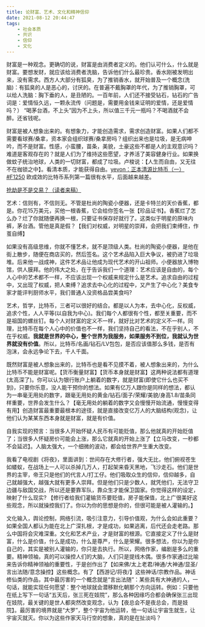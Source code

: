 ```yaml
---
title: 论财富、艺术、文化和精神信仰
date: 2021-08-12 20:44:47
tags:
    - 社会本质
    - 共识
    - 信仰
    - 文化
---
```

财富是一种观念。更确切的说，财富是由消费者定义的。他们认可什么，什么就是财富。要想发财，就应该给消费者洗脑，告诉他们什么最珍贵。香水刚被发明出来，没有需求。西方人大部分有狐臭，为了推销香水，就开始普及一个概念(洗脑)：有狐臭的人是恶心的，讨厌的。在普遍不戴胸罩的年代，为了推销胸罩，可以给人洗脑：胸下垂的人，是丑陋的。一百年前，人们还不接受钻石，钻石的广告词是：爱情恒久远，一颗永流传（问题是，需要用金钱来证明的爱情，还是爱情吗？） “喝茅台酒，不上头”因为不上头，所以值三千元一瓶吗？不喝酒就不会醉。还省钱呢。

财富是被人想象出来的。有想象力，才能创造需求，需求创造财富。如果人们都不需要看球赛/桑拿，资本家会组织球赛/桑拿房吗？组织出来也是垃圾，是无病呻吟，而不是财富。性感，小蛮腰，苗条，美貌，土豪这些不都是人的主观意识吗？难道是客观存在的？就是人们为了维持这些愿望，才养活了美容健身行业。如果换做蚊子统治地球，人类的一切财富，都成了垃圾。卢梭说：【人生而自由，又无往不在枷锁之中】。看清本质，才能获得自由。[yevon：正本清源比特币（一） #F1250](https://zhuanlan.zhihu.com/p/28475543) 欧成效的比特币系列第一篇很有水平，后面越来越差。

[抢劫是不是交易？（读者来稿）](http://link.zhihu.com/?target=https%3A//mp.weixin.qq.com/s%3F__biz%3DMjM5NzA0NjA0MA%3D%3D%26mid%3D2650742708%26idx%3D1%26sn%3D77a9dd585da060415ee319b189071ba5)

艺术：信则有，不信则无。不管是杜尚的陶瓷小便器，还是卡特兰的天价香蕉，都是。你花15万美元，买他一根香蕉，它会给你签名一张【珍品证书】。香蕉烂了怎么办？烂了你就随便再换一根，只要证书保存好就行了。这类似于明星的原味内裤，茅台酒。管他是真是假？【我们对权威，对明星的崇拜，会把我们束缚住，作茧自缚】

如果没有高级思维，你就不懂艺术，就不是顶级人类。杜尚的陶瓷小便器，是他在街上散步，随便在商店买的，然后签名。这个艺术品陷入巨大争议，被扔进了垃圾堆。后来他一战成神，这件艺术品让他成为现代艺术的开山祖师。小便器放入博物馆，供人膜拜。他的伟大之处，在于告诉我们一个道理：艺术应该是自由的，每个人心中的艺术都不一样，不应该出现一个权威来规定什么是艺术。追求自由的过程中，又出现了权威，把人束缚？追求去中心化的过程中，又产生了中心化？美食专家才能评判厨师水平，我们普通人没资格品尝美食吗?

艺术，哲学，比特币，三者可以很好的结合。都是以人为本，去中心化，反权威，追求个性，人人平等(以自我为中心)。我们每个人都很有个性，都至关重要，而不是祖国的螺丝钉。每个人对财富的定义不一样，就好比对艺术的定义不一样。同理，比特币在每个人心中的价值也不一样，我们坚持自己的看法，不在乎别人，不在乎权威。**我就是世界的中心，整个世界为我服务，如果服务不到位，我就认为世界就没有价值**。所以，比特币/名画/钻石/LV包包，是否应该值那么多钱，是否有泡沫，会永远争论下去，千人千面。

既然财富是被人想象出来的，比特币也是看不见摸不着，被人想象出来的，为什么比特币不能是财富呢。【货币衡量财富】【货币本身就是财富】这两种说法都有道理(太高深了)。你可以认为银行账户上躺着的数字，就是财富(即使它什么也买不到)，只要你乐意，没人能干预你的想法。如果有亿万人跟你是同样的想法，都认为一串毫无用处的数字，跟毫无用处的黄金/钻石/面子/荣耀/美貌/身高1.8/苗条同样重要，世界会发生什么？【毫无用处的躺着的数字又会慢慢开始流通，慢慢变得有用】创造财富最重要最根本的途径，就是直接改变亿万人的大脑结构(观念)，让他们认为某某东西本身就是财富，就是有价值。

自我实现的预言：当很多人开始怀疑人民币有可能贬值，那么他就真的开始贬值了；当很多人怀疑房价可能会上涨，那么它就真的开始上涨了【立马改变，一秒都不会延迟】。人脑太强大，一个细微的波动，都会给世界产生重大改变。

我看了电视剧《将夜》，里面讲到：世间存在大修行者，强大无比，他们俯视苍生如蝼蚁，在战场上一人可以杀掉几万人，打起架来昏天黑地，飞沙走石。他们是世界的主宰，帝王只是他们的代言人/打工仔。他们吸取众生的信仰，信仰越多，自己就越强大，越强大就有更多人崇拜。但是他们只是少数人，就凭他们，无法守卫边疆与敌国交战，所以还是要靠军队，靠众生才能保卫国家。你觉得这样的设定，映射了什么现实? 【修行者给我们灌输货币要贬值，房子能保值，北上广很美好这些观念，所以就操控我们了。你以为你的思想是你的，但很可能是被人灌输的。】

文化输入，舆论控制，网络引流，吸引注意力，引导价值观，为什么会如此重要？如果全国人都认为能在北上广深扎根，才是成功，如果逃离，后代还会走老路。那么中国将会灾难深重。文化和艺术产业，才是财富的根源。它直接定义了什么是财富，什么是价值，什么是成功，什么是尊严，什么是荣耀。很多想法，你以为是你自己的，其实是被别人灌输的，你只是去执行。所以，网络作家，编剧是多么的重要。精神领袖，真的可以操控人们的大脑，人们只是提线木偶。很多作家通过比喻来告诉你精神领袖的重要性，于是创作出了【如来佛/太上老君/神通/大神通/显圣/言出法随/意念操控】这些概念。有了【西游记/将夜/】这些神话/宗教作品。神话修仙类的作品，其中最厉害的一个概念就是“言出法随”：某些具有大神通的人，一句话，就能实现任何愿望：整个地球就会潜移默化朝那个方向运转。例如：只要他在纸上写下一句话“五天后，张三死在妓院”，那么各种因缘巧合都会确保张三出现在妓院，最关键的是世人都突然改变观念，认为【夜总会不是夜总会，而是妓院】。最厉害的境界就是“大罗”，整个宇宙为他运转，他一句话让宇宙生就生，让宇宙灭就灭。你以为这些作家天马行空的想象，真的是在扯淡吗？